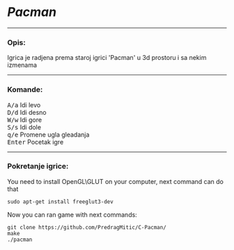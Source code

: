 #  _Pacman_
___

### Opis:
Igrica je radjena prema staroj igrici 'Pacman' u 3d prostoru i sa nekim izmenama
___

### Komande:
<kbd>A/a</kbd> Idi levo <br>
<kbd>D/d</kbd> Idi desno <br>
<kbd>W/w</kbd> Idi gore <br>
<kbd>S/s</kbd> Idi dole <br>
<kbd>q/e</kbd> Promene ugla gleadanja <br>
<kbd>Enter</kbd> Pocetak igre <br>
___

### Pokretanje igrice:
You need to install OpenGL\GLUT on your computer,
next command can do that
```shell
sudo apt-get install freeglut3-dev
```
Now you can ran game with next commands:
```shell
git clone https://github.com/PredragMitic/C-Pacman/
make
./pacman 

```
